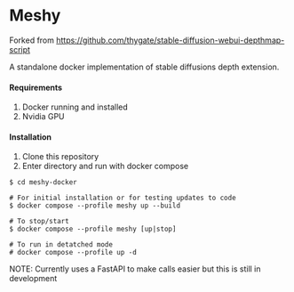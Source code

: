 # Meshy
Forked from https://github.com/thygate/stable-diffusion-webui-depthmap-script

A standalone docker implementation of stable diffusions depth extension.

#### Requirements
1. Docker running and installed
2. Nvidia GPU

#### Installation
1. Clone this repository
2. Enter directory and run with docker compose
```
$ cd meshy-docker

# For initial installation or for testing updates to code
$ docker compose --profile meshy up --build

# To stop/start
$ docker compose --profile meshy [up|stop]

# To run in detatched mode
# docker compose --profile up -d
```
NOTE: Currently uses a FastAPI to make calls easier but this is still in development
